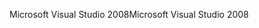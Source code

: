 <span data-ttu-id="9719a-101">Microsoft Visual Studio 2008</span><span class="sxs-lookup"><span data-stu-id="9719a-101">Microsoft Visual Studio 2008</span></span>